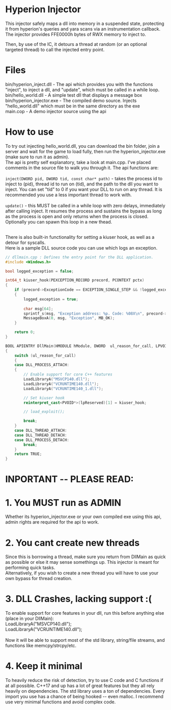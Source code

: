 # Hyperion Injector

This injector safely maps a dll into memory in a suspended state, protecting it from hyperion's queries and yara scans via an instrumentation callback. <br>
The injector provides FFE0000h bytes of RWX memory to inject to. <br>

Then, by use of the IC, it detours a thread at random (or an optional targeted thread) to call the injected entry point. <br>

# Files

bin/hyperion_inject.dll - The api which provides you with the functions "inject", to inject a dll, and "update", which must be called in a while loop. <br>
bin/hello_world.dll - A simple test dll that displays a message box <br>
bin/hyperion_injector.exe - The compiled demo source. Injects "hello_world.dll" which must be in the same directory as the exe<br>
main.cop - A demo injector source using the api <br>

# How to use

To try out injecting hello_world.dll, you can download the bin folder, join a server and wait for the game to load fully, then run the hyperion_injector.exe (make sure to run it as admin). <br>
The api is pretty self explanatory, take a look at main.cpp. I've placed comments in the source file to walk you through it. The api functions are:<br>
<br>
`inject(DWORD pid, DWORD tid, const char* path)` - takes the process id to inject to (pid), thread id to run on (tid), and the path to the dll you want to inject. You can set "tid" to 0 if you want your DLL to run on any thread. It is recommended you use a less important thread to work with.<br>
<br>
`update()` - this MUST be called in a while loop with zero delays, immediately after calling inject. It resumes the process and sustains the bypass as long as the process is open and only returns when the process is closed. Optionally you can spawn this loop in a new thead.<br>
<br>

There is also built-in functionality for setting a kiuser hook, as well as a detour for syscalls.<br>
Here is a sample DLL source code you can use which logs an exception.<br>

```cpp
// dllmain.cpp : Defines the entry point for the DLL application.
#include <Windows.h>

bool logged_exception = false;

int64_t kiuser_hook(PEXCEPTION_RECORD precord, PCONTEXT pctx)
{
    if (precord->ExceptionCode == EXCEPTION_SINGLE_STEP && !logged_exception)
    {
        logged_exception = true;
        
        char msg[64];
        sprintf_s(msg, "Exception address: %p. Code: %08X\n", precord->ExceptionAddress, precord->ExceptionCode);
        MessageBoxA(0, msg, "Exception", MB_OK);
    }

    return 0;
}

BOOL APIENTRY DllMain(HMODULE hModule, DWORD  ul_reason_for_call, LPVOID lpReserved)
{
    switch (ul_reason_for_call)
    {
    case DLL_PROCESS_ATTACH:
    {
        // Enable support for core C++ features
        LoadLibraryA("MSVCP140.dll");
        LoadLibraryA("VCRUNTIME140.dll");
        LoadLibraryA("VCRUNTIME140_1.dll");

        // Set kiuser hook
        reinterpret_cast<PVOID*>(lpReserved)[1] = kiuser_hook;

        // load_exploit();

        break;
    }
    case DLL_THREAD_ATTACH:
    case DLL_THREAD_DETACH:
    case DLL_PROCESS_DETACH:
        break;
    }
    return TRUE;
}
```

# INPORTANT -- PLEASE READ:
# 1. You MUST run as ADMIN
Whether its hyperion_injector.exe or your own compiled exe using this api, admin rights are required for the api to work.

# 2. You cant create new threads
Since this is borrowing a thread, make sure you return from DllMain as quick as possible or else it may sense somethings up. This injector is meant for performing quick tasks. <br>
Alternatively, if you wish to create a new thread you will have to use your own bypass for thread creation.

# 3. DLL Crashes, lacking support :(
To enable support for core features in your dll, run this before anything else (place in your DllMain):<br>
LoadLibraryA("MSVCP140.dll");<br>
LoadLibraryA("VCRUNTIME140.dll");<br>
<br>
Now it will be able to support most of the std library, string/file streams, and functions like memcpy/strcpy/etc.

# 4. Keep it minimal
To heavily reduce the risk of detection, try to use C code and C functions if at all possible.
C++17 and up has a lot of great features but they all rely heavily on dependencies. The std library uses a ton of dependencies. Every import you use has a chance of being hooked -- even malloc. I recommend use very minimal functions and avoid complex code. <br>
<br>
